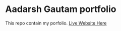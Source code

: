 # Aadarsh Gautam portfolio

This repo contain my porfolio.
[Live Website Here](https://bootcamp-b7voy2wwc-aadarshgtm.vercel.app/)
